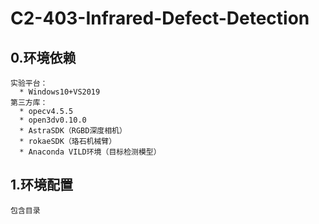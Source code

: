 # C2-403-Infrared-Defect-Detection

## 0.环境依赖
    实验平台：  
      * Windows10+VS2019  
    第三方库：  
      * opecv4.5.5  
      * open3dv0.10.0  
      * AstraSDK（RGBD深度相机）  
      * rokaeSDK（珞石机械臂） 
      * Anaconda VILD环境（目标检测模型）
  
## 1.环境配置
    包含目录

